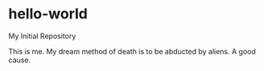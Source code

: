 # hello-world
My Initial Repository


This is me. My dream method of death is to be abducted by aliens. 
A good cause.
